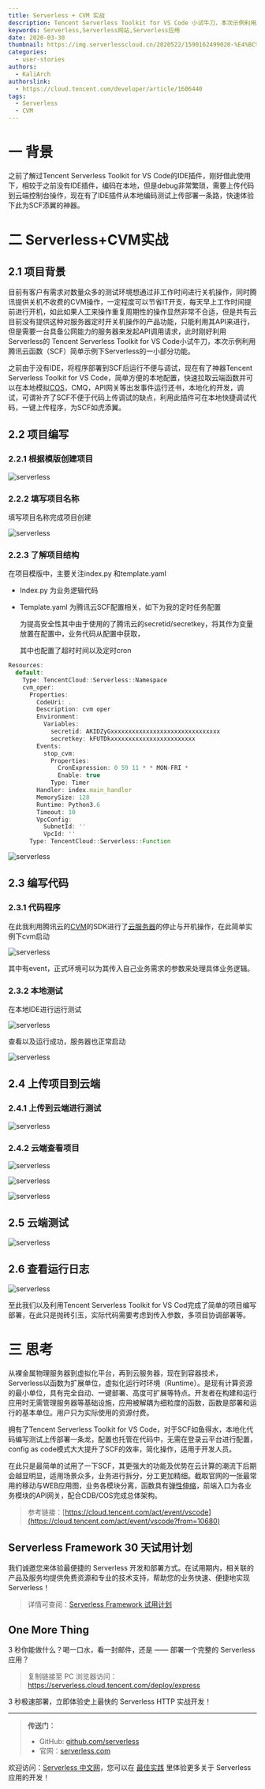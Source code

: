 ```yaml
---
title: Serverless + CVM 实战
description: Tencent Serverless Toolkit for VS Code 小试牛刀，本次示例利用腾讯云函数 SCF 简单示例下 Serverless 的一小部分功能。
keywords: Serverless,Serverless网站,Serverless应用
date: 2020-03-30
thumbnail: https://img.serverlesscloud.cn/2020522/1590162499020-%E4%BC%81%E4%B8%9A%E5%BE%AE%E4%BF%A1%E6%88%AA%E5%9B%BE_15901624529568.png 
categories:
  - user-stories
authors:
  - KaliArch
authorslink:
  - https://cloud.tencent.com/developer/article/1606440
tags:
  - Serverless
  - CVM
---
```


# **一 背景**

之前了解过Tencent Serverless Toolkit for VS Code的IDE插件，刚好借此使用下，相较于之前没有IDE插件，编码在本地，但是debug非常繁琐，需要上传代码到云端控制台操作，现在有了IDE插件从本地编码测试上传部署一条路，快速体验下此为SCF添翼的神器。

# **二 Serverless+CVM实战**

## **2.1 项目背景**

目前有客户有需求对数量众多的测试环境想通过非工作时间进行关机操作，同时腾讯提供关机不收费的CVM操作，一定程度可以节省IT开支，每天早上工作时间提前进行开机，如此如果人工来操作重复周期性的操作显然非常不合适，但是共有云目前没有提供这种对服务器定时开关机操作的产品功能，只能利用其API来进行，但是需要一台具备公网能力的服务器来发起API调用请求，此时刚好利用Serverless的 Tencent Serverless Toolkit for VS Code小试牛刀，本次示例利用腾讯云函数（SCF）简单示例下Serverless的一小部分功能。

之前由于没有IDE，将程序部署到SCF后运行不便与调试，现在有了神器Tencent Serverless Toolkit for VS Code，简单方便的本地配置，快速拉取云端函数并可以在本地模拟[COS](https://cloud.tencent.com/product/cos?from=10680)，CMQ，API网关等出发事件运行还书，本地化的开发，调试，可谓补齐了SCF不便于代码上传调试的缺点，利用此插件可在本地快捷调试代码，一键上传程序，为SCF如虎添翼。

## **2.2 项目编写**

### **2.2.1 根据模版创建项目**

![serverless](https://img.serverlesscloud.cn/2020522/1590162499364-%E4%BC%81%E4%B8%9A%E5%BE%AE%E4%BF%A1%E6%88%AA%E5%9B%BE_15901624529568.png)

### **2.2.2 填写项目名称**

填写项目名称完成项目创建

![serverless]( https://img.serverlesscloud.cn/2020522/1590162499985-%E4%BC%81%E4%B8%9A%E5%BE%AE%E4%BF%A1%E6%88%AA%E5%9B%BE_15901624529568.png )

### **2.2.3 了解项目结构**

在项目模版中，主要关注index.py 和template.yaml

- Index.py 为业务逻辑代码
- Template.yaml 为腾讯云SCF配置相关，如下为我的定时任务配置

  为提高安全性其中由于使用的了腾讯云的secretid/secretkey，将其作为变量放置在配置中，业务代码从配置中获取，

  其中也配置了超时时间以及定时cron

```javascript
Resources:
  default:
    Type: TencentCloud::Serverless::Namespace
    cvm_oper:
      Properties:
        CodeUri: .
        Description: cvm oper
        Environment:
          Variables:
            secretid: AKIDZyGxxxxxxxxxxxxxxxxxxxxxxxxxxxxxxx
            secretkey: kFUTDkxxxxxxxxxxxxxxxxxxxxxxxx
        Events:
          stop_cvm:
            Properties:
              CronExpression: 0 59 11 * * MON-FRI *
              Enable: true
            Type: Timer
        Handler: index.main_handler
        MemorySize: 128
        Runtime: Python3.6
        Timeout: 10
        VpcConfig:
          SubnetId: ''
          VpcId: ''
      Type: TencentCloud::Serverless::Function
```

![serverless]( https://img.serverlesscloud.cn/2020522/1590162499091-%E4%BC%81%E4%B8%9A%E5%BE%AE%E4%BF%A1%E6%88%AA%E5%9B%BE_15901624529568.png )

## **2.3 编写代码**

### **2.3.1 代码程序**

在此我利用腾讯云的[CVM](https://cloud.tencent.com/product/cvm?from=10680)的SDK进行了[云服务器](https://cloud.tencent.com/product/cvm?from=10680)的停止与开机操作，在此简单实例下cvm启动

![serverless]( https://img.serverlesscloud.cn/2020522/1590162499924-%E4%BC%81%E4%B8%9A%E5%BE%AE%E4%BF%A1%E6%88%AA%E5%9B%BE_15901624529568.png )

其中有event，正式环境可以为其传入自己业务需求的参数来处理具体业务逻辑。

### **2.3.2 本地测试**

在本地IDE进行运行测试

![serverless]( https://img.serverlesscloud.cn/2020522/1590162499968-%E4%BC%81%E4%B8%9A%E5%BE%AE%E4%BF%A1%E6%88%AA%E5%9B%BE_15901624529568.png )

查看以及运行成功，服务器也正常启动

![serverless]( https://img.serverlesscloud.cn/2020522/1590162498615-%E4%BC%81%E4%B8%9A%E5%BE%AE%E4%BF%A1%E6%88%AA%E5%9B%BE_15901624529568.png )

## **2.4 上传项目到云端**

### **2.4.1 上传到云端进行测试**

![serverless]( https://img.serverlesscloud.cn/2020522/1590162498739-%E4%BC%81%E4%B8%9A%E5%BE%AE%E4%BF%A1%E6%88%AA%E5%9B%BE_15901624529568.png )

### **2.4.2 云端查看项目**

![serverless]( https://img.serverlesscloud.cn/2020522/1590162498573-%E4%BC%81%E4%B8%9A%E5%BE%AE%E4%BF%A1%E6%88%AA%E5%9B%BE_15901624529568.png )

![serverless]( https://img.serverlesscloud.cn/2020522/1590162498717-%E4%BC%81%E4%B8%9A%E5%BE%AE%E4%BF%A1%E6%88%AA%E5%9B%BE_15901624529568.png )

![serverless]( https://img.serverlesscloud.cn/2020522/1590162500055-%E4%BC%81%E4%B8%9A%E5%BE%AE%E4%BF%A1%E6%88%AA%E5%9B%BE_15901624529568.png )

## **2.5 云端测试**

![serverless]( https://img.serverlesscloud.cn/2020522/1590162498671-%E4%BC%81%E4%B8%9A%E5%BE%AE%E4%BF%A1%E6%88%AA%E5%9B%BE_15901624529568.png )

## **2.6 查看运行日志**

![serverless]( https://img.serverlesscloud.cn/2020522/1590162499020-%E4%BC%81%E4%B8%9A%E5%BE%AE%E4%BF%A1%E6%88%AA%E5%9B%BE_15901624529568.png )

至此我们以及利用Tencent Serverless Toolkit for VS Cod完成了简单的项目编写部署，在此只是抛砖引玉，实际代码需要考虑到传入参数，多项目协调部署等。

# **三 思考**

从裸金属物理服务器到虚拟化平台，再到云服务器，现在到容器技术，Serverless以函数为扩展单位，虚拟化运行时环境（Runtime）。是现有计算资源的最小单位，具有完全自动、一键部署、高度可扩展等特点。开发者在构建和运行应用时无需管理服务器等基础设施，应用被解耦为细粒度的函数，函数是部署和运行的基本单位。用户只为实际使用的资源付费。

拥有了Tencent Serverless Toolkit for VS Code，对于SCF如鱼得水，本地化代码编写测试上传部署一条龙，配置也托管在代码中，无需在登录云平台进行配置，config as code模式大大提升了SCF的效率，简化操作，适用于开发人员。

在此只是最简单的试用了一下SCF，其更强大的功能及优势在云计算的潮流下后期会越显明显，适用场景众多，业务进行拆分，分工更加精细。截取官网的一张最常用的移动与WEB应用图，业务各模块分离，函数具有[弹性伸缩](https://cloud.tencent.com/product/as?from=10680)，前端入口为各业务模块的API网关，配合CDB/COS完成总体架构。

> 参考链接：[https://cloud.tencent.com/act/event/vscode](https://cloud.tencent.com/act/event/vscode?from=10680)

## Serverless Framework 30 天试用计划

我们诚邀您来体验最便捷的 Serverless 开发和部署方式。在试用期内，相关联的产品及服务均提供免费资源和专业的技术支持，帮助您的业务快速、便捷地实现 Serverless！

> 详情可查阅：[Serverless Framework 试用计划](https://cloud.tencent.com/document/product/1154/38792)

## One More Thing
<div id='scf-deploy-iframe-or-md'><div><p>3 秒你能做什么？喝一口水，看一封邮件，还是 —— 部署一个完整的 Serverless 应用？</p><blockquote><p>复制链接至 PC 浏览器访问：<a href="https://serverless.cloud.tencent.com/deploy/express">https://serverless.cloud.tencent.com/deploy/express</a></p></blockquote><p>3 秒极速部署，立即体验史上最快的 Serverless HTTP 实战开发！</p></div></div>

---

> **传送门：**
> - GitHub: [github.com/serverless](https://github.com/serverless/serverless/blob/master/README_CN.md) 
> - 官网：[serverless.com](https://serverless.com/)

欢迎访问：[Serverless 中文网](https://serverlesscloud.cn/)，您可以在 [最佳实践](https://serverlesscloud.cn/best-practice) 里体验更多关于 Serverless 应用的开发！